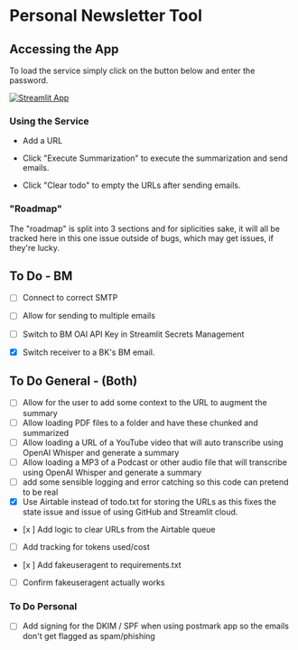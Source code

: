 # Personal Newsletter Tool

## Accessing the App

To load the service simply click on the button below and enter the password. 

[![Streamlit App](https://static.streamlit.io/badges/streamlit_badge_black_white.svg)](https://personal-news.streamlit.app/)

### Using the Service

* Add a URL

* Click "Execute Summarization" to execute the summarization and send emails.

* Click "Clear todo" to empty the URLs after sending emails.


### "Roadmap"

The "roadmap" is split into 3 sections and for siplicities sake, it will all be tracked here in this one issue outside of bugs, which may get issues, if they're lucky. 

## To Do - BM

- [ ] Connect to correct SMTP
- [ ] Allow for sending to multiple emails
- [ ] Switch to BM OAI API Key in Streamlit Secrets Management
- [x] Switch receiver to a BK's BM email. 


## To Do General - (Both)

- [ ] Allow for the user to add some context to the URL to augment the summary
- [ ] Allow loading PDF files to a folder and have these chunked and summarized
- [ ] Allow loading a URL of a YouTube video that will auto transcribe using OpenAI Whisper and generate a summary
- [ ] Allow loading a MP3 of a Podcast or other audio file that will transcribe using OpenAI Whisper and generate a summary
- [ ] add some sensible logging and error catching so this code can pretend to be real
- [x] Use Airtable instead of todo.txt for storing the URLs as this fixes the state issue and issue of using GitHub and Streamlit cloud.
- [x ] Add logic to clear URLs from the Airtable queue
- [ ] Add tracking for tokens used/cost
- [x ] Add fakeuseragent to requirements.txt 
- [ ] Confirm fakeuseragent actually works

### To Do Personal

- [ ] Add signing for the DKIM / SPF when using postmark app so the emails don't get flagged as spam/phishing


